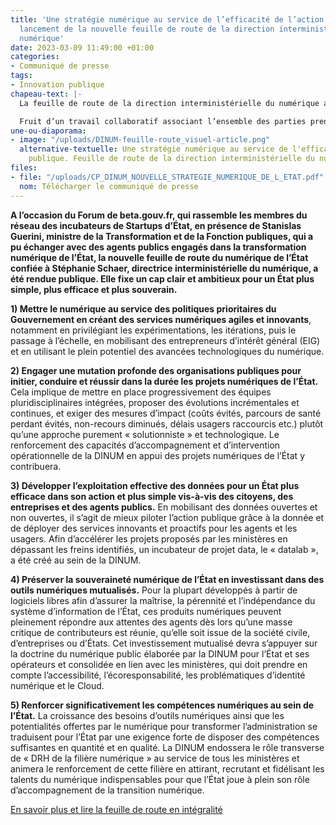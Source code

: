 ```yaml
---
title: 'Une stratégie numérique au service de l’efficacité de l’action publique :
  lancement de la nouvelle feuille de route de la direction interministérielle du
  numérique'
date: 2023-03-09 11:49:00 +01:00
categories:
- Communiqué de presse
tags:
- Innovation publique
chapeau-text: |-
  La feuille de route de la direction interministérielle du numérique a pour objectif d’accompagner et faire réussir les projets numériques de l’État, au service des priorités gouvernementales et dans un souci d’une amélioration de l’efficacité de l’action publique.

  Fruit d’un travail collaboratif associant l’ensemble des parties prenantes du numérique de l’État – directions du numérique, administrateurs ministériels des données, directions d’administration centrale – cette feuille de route prend également en compte les meilleures pratiques du secteur privé comme celles des pays européens.
une-ou-diaporama:
- image: "/uploads/DINUM-feuille-route_visuel-article.png"
  alternative-textuelle: Une stratégie numérique au service de l'efficacité de l’action
    publique. Feuille de route de la direction interministérielle du numérique (DINUM)
files:
- file: "/uploads/CP_DINUM_NOUVELLE_STRATEGIE_NUMERIQUE_DE_L_ETAT.pdf"
  nom: Télécharger le communiqué de presse
---
```


**A l’occasion du Forum de beta.gouv.fr, qui rassemble les membres du réseau des incubateurs de Startups d’État, en présence de Stanislas Guerini, ministre de la Transformation et de la Fonction publiques, qui a pu échanger avec des agents publics engagés dans la transformation numérique de l’État, la nouvelle feuille de route du numérique de l’État confiée à Stéphanie Schaer, directrice interministérielle du numérique, a été rendue publique. Elle fixe un cap clair et ambitieux pour un État plus simple, plus efficace et plus souverain.**

**1) Mettre le numérique au service des politiques prioritaires du Gouvernement en créant des services numériques agiles et innovants**, notamment en privilégiant les expérimentations, les itérations, puis le passage à l’échelle, en mobilisant des entrepreneurs d’intérêt général (EIG) et en utilisant le plein potentiel des avancées technologiques du numérique.

**2) Engager une mutation profonde des organisations publiques pour initier, conduire et réussir dans la durée les projets numériques de l’État.** Cela implique de mettre en place progressivement des équipes pluridisciplinaires intégrées, proposer des évolutions incrémentales et continues, et exiger des mesures d’impact (coûts évités, parcours de santé perdant évités, non-recours diminués, délais usagers raccourcis etc.) plutôt qu’une approche purement « solutionniste » et technologique. Le renforcement des capacités d’accompagnement et d’intervention opérationnelle de la DINUM en appui des projets numériques de l’État y contribuera.
 
**3) Développer l’exploitation effective des données pour un État plus efficace dans son action et plus simple vis-à-vis des citoyens, des entreprises et des agents publics.** En mobilisant des données ouvertes et non ouvertes, il s’agit de mieux piloter l’action publique grâce à la donnée et de déployer des services innovants et proactifs pour les agents et les usagers. Afin d’accélérer les projets proposés par les ministères en dépassant les freins identifiés, un incubateur de projet data, le « datalab », a été créé au sein de la DINUM.
 
**4) Préserver la souveraineté numérique de l’État en investissant dans des outils numériques mutualisés.** Pour la plupart développés à partir de logiciels libres afin d’assurer la maîtrise, la pérennité et l’indépendance du système d’information de l’État, ces produits numériques peuvent pleinement répondre aux attentes des agents dès lors qu’une masse critique de contributeurs est réunie, qu’elle soit issue de la société civile, d’entreprises ou d’États. Cet investissement mutualisé devra s’appuyer sur la doctrine du numérique public élaborée par la DINUM pour l’État et ses opérateurs et consolidée en lien avec les ministères, qui doit prendre en compte l’accessibilité, l’écoresponsabilité, les problématiques d’identité numérique et le Cloud.

**5) Renforcer significativement les compétences numériques au sein de l’État.** La croissance des besoins d’outils numériques ainsi que les potentialités offertes par le numérique pour transformer l’administration se traduisent pour l’État par une exigence forte de disposer des compétences suffisantes en quantité et en qualité. La DINUM endossera le rôle transverse de « DRH de la filière numérique » au service de tous les ministères et animera le renforcement de cette filière en attirant, recrutant et fidélisant les talents du numérique indispensables pour que l’État joue à plein son rôle d’accompagnement de la transition numérique.

[En savoir plus et lire la feuille de route en intégralité](https://preprod.numerique.gouv.fr/publications/feuille-de-route-dinum/)
